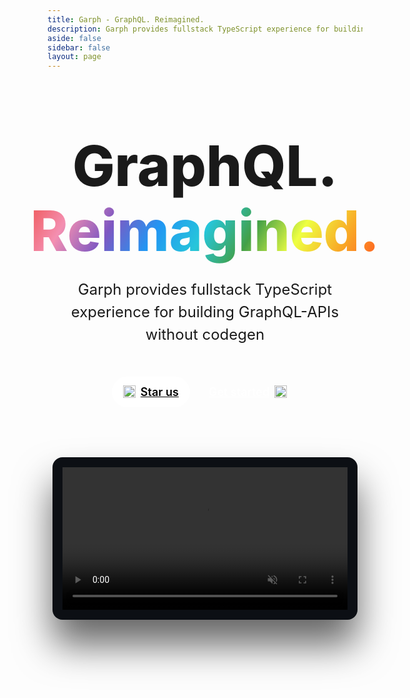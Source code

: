 ```yaml
---
title: Garph - GraphQL. Reimagined.
description: Garph provides fullstack TypeScript experience for building GraphQL-APIs without codegen
aside: false
sidebar: false
layout: page
---
```


<div style="max-width: 1280px; margin: auto; padding: 0 24px">
  <div style="align-items: center;
display: flex;
flex-direction: column;
margin-bottom: 80px;
margin-top: 100px;">
    <h1 style="font-size: 90px;
font-weight: 800;
margin: 0;
padding: 0;
line-height: 1.15;
text-align: center;">
  <span style="display: block">GraphQL.</span>
  <span style="background: linear-gradient(120deg, #ef5350, #f48fb1, #7e57c2, #2196f3, #26c6da, #43a047, #eeff41, #f9a825, #ff5722); color: white; -webkit-background-clip: text; -webkit-text-fill-color: transparent">Reimagined.</span>
</h1>

<p style="margin-top: 25px; font-weight: 400; font-size: 24px; color: var(--vp-c-text-2); max-width: 600px; text-align: center; line-height: 1.5">
Garph provides fullstack TypeScript experience for building GraphQL-APIs without codegen
</p>

<div style="margin-top: 25px; margin-bottom: 40px; display: flex">
  <a href="https://github.com/stepci/garph/stargazers" style="margin: 0 6px; font-size: 18px; border-radius: 40px; padding: 14px 18px; background: white; display: inline-flex; color: black; font-weight: 600">
  <img src="/icons/star.svg" width="20" height="20" /><span style="padding-left: 8px">Star us</span></a>

  <a href="/docs" style="margin: 0 6px; font-size: 18px; border-radius: 40px; padding: 14px 18px; background: var(--vp-c-brand); display: inline-flex; color: white; font-weight: 600;">
  <span style="padding-right: 8px">Get started</span><img src="/icons/chevron-right.svg" width="20" height="20" /></a>
</div>

<video src="https://user-images.githubusercontent.com/10400064/222474710-bc263775-06b8-4a78-8099-676a9ad3c7a4.mov" autoplay="true" loop="true" muted="true" style="max-height: 640px; width: 100%; min-height: 200px; margin-top: 40px; padding: 16px; background-color: #0c0f14; border-radius: 16px; box-shadow: 0 40px 60px rgba(0,0,0,.6)">
  </video>

  </div>
</div>
